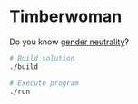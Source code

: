 Timberwoman
========

Do you know [gender neutrality][gn]?

```bash
# Build solution
./build

# Execute program
./run
```

[gn]: https://en.wikipedia.org/wiki/Gender_neutrality
